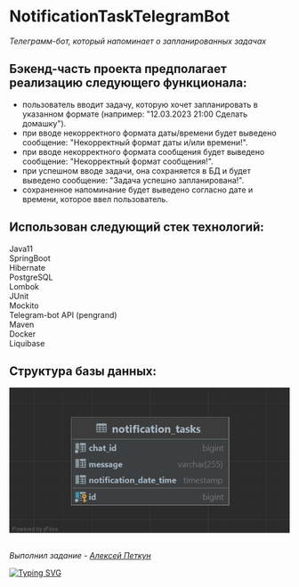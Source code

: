 # NotificationTaskTelegramBot

*Телеграмм-бот, который напоминает о запланированных задачах*

## Бэкенд-часть проекта предполагает реализацию следующего функционала: ##

- пользователь вводит задачу, которую хочет запланировать в указанном формате (например: "12.03.2023 21:00 Сделать домашку").
- при вводе некорректного формата даты/времени будет выведено сообщение: "Некорректный формат даты и/или времени!".
- при вводе некорректного формата сообщения будет выведено сообщение: "Некорректный формат сообщения!".
- при успешном вводе задачи, она сохраняется в БД и будет выведено сообщение: "Задача успешно запланирована!".
- сохраненное напоминание будет выведено согласно дате и времени, которое ввел пользователь.
  
## Использован следующий стек технологий:
  
Java11\
SpringBoot\
Hibernate\
PostgreSQL\
Lombok\
JUnit\
Mockito\
Telegram-bot API (pengrand)\
Maven\
Docker\
Liquibase

## Структура базы данных: ##
  
![2023-06-27_22-09-29](https://github.com/AlekseyPetkun/NotificationTaskTelegramBot/blob/master/2023-07-23_23-56-36.png)

##

*Выполнил задание - [Алексей Петкун](https://github.com/AlekseyPetkun "AlekseyPetkun")*

[![Typing SVG](https://readme-typing-svg.herokuapp.com?color=%2336BCF7&lines=thank+you+for+your+attention)](https://git.io/typing-svg)
